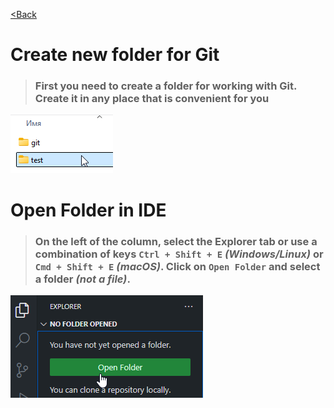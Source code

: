 [<Back](/readme_en.md)

# Create new folder for Git

>### First you need to create a folder for working with Git. Create it in any place that is convenient for you

![](/assets/2.%20Создаем%20папку%20Git%20и%20добавляем%20в%20VS%20Code/выбираем%20папку.png)

# Open Folder in IDE

>### On the left of the column, select the Explorer tab or use a combination of keys `Ctrl + Shift + E` _(Windows/Linux)_ or `Cmd + Shift + E` _(macOS)_. Click on `Open Folder` and select a folder _(not a file)_.

![](/assets/2.%20Создаем%20папку%20Git%20и%20добавляем%20в%20VS%20Code/добавить%20папку%20в%20гит.png)
